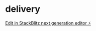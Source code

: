 # delivery

[Edit in StackBlitz next generation editor ⚡️](https://stackblitz.com/~/github.com/yzzyrlk/delivery)